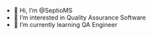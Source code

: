 - 👋 Hi, I’m @SeptioMS
- 👀 I’m interested in Quality Assurance Software
- 🌱 I’m currently learning QA Engineer 

<!---
SeptioMS/SeptioMS is a ✨ special ✨ repository because its `README.md` (this file) appears on your GitHub profile.
You can click the Preview link to take a look at your changes.
--->
